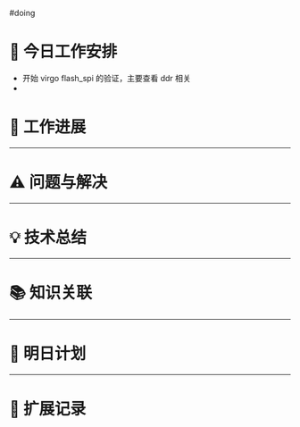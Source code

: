 
#doing 


# **🔧 今日工作安排**
- 开始 virgo flash_spi 的验证，主要查看 ddr 相关
- 


# **📌 工作进展**



---

# **⚠️ 问题与解决**


---

# **💡 技术总结**


---

# **📚 知识关联**


---
# **📌 明日计划**


---

# **💬 扩展记录**



